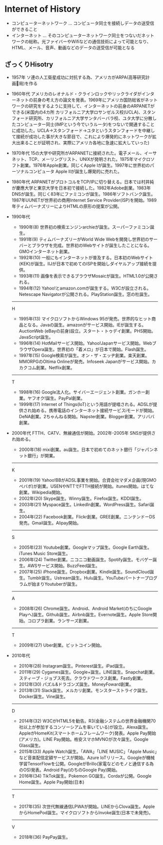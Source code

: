 # Internet of History

- コンピューターネットワーク ... コンピュータ同士を接続しデータの送受信ができること
- インターネット ... そのコンピューターネットワーク同士をつないだネットワークの総称。光ファイバーやWifiなどの通信技術によって可能となり、HTML、メール、音声、動画などのデータの送受信が可能となる

## ざっくりHisotry

- 1957年 ソ連の人工衛星成功に対抗する為、アメリカがARPA(高等研究計画局)を作る
- 1960年代 アメリカのレオナルド・クラインロックやリックライダがインターネットの前身の考え方の論文を発表。1969年にアメリカ国防総省がネットワークの研究をするように支持して、インターネットの前身のARPANETができる(米国内の4カ所 カリフォルニア大学ロサンゼルス校(UCLA)、スタンフォード研究所、カリフォルニア大学サンタバーバラ校、ユタ大学に分散したコンピューター同士(IMPという今でいうルータ)をつないで開通することに成功した。UCLA→スタンフォード→ユタというスタンフォードを中継して接続が成功した事が大きな節目で、これにより爆発的にネットワークが拡大出来ることが証明され、実際にアメリカ各地に急速に拡大していった)
- 1970年代 15の大学や研究所がARPANETに接続された。電子メール、イーサネット、TCP、メーリングリスト、UNIXが発明された。1975年マイクロソフト創業。1976年Apple創業。同じくApple Iが誕生。1997年に世界初のパーソナルコンピュータ Apple IIが誕生し爆発的に売れた。
- 1980年代 ARPANETがプロトコルをTCP/IPに切り替える。日本では村井純が慶應大学と東京大学を日本初で接続した。1982年Adobe創業。1983年DNSが誕生。同じく83年にファミコンが誕生。1986年ソフトバンク誕生。1987年UUNETが世界初の商用Internet Service Provider(ISP)を開始。1989年ティムバーナズリーによりHTMLの原形の提案が公開。
- 1990年代
  - 1990年(8) 世界初の検索エンジンarchieが誕生。スーパーファミコン誕生。
  - 1991年(9) ティムバーナズリーがWorld Wide Webを開発し世界初のサーバーとブラウザを完成。世界初のWebサイトが誕生したことになる。GMOインターネット創業。
  - 1992年(10) 一般にもインターネットが普及する。日本初のWebサイト(KEK)が誕生。IIJが日本で初めてのISPを開始しダイヤルアップ接続を提供。
  - 1993年(11) 画像を表示できるブラウザMosaicが誕生。HTML1.0が公開される。
  - 1994年(12) Yahoo!とamazon.comが誕生する。W3Cが設立される。Netescape Navigatorが公開される。PlayStation誕生。窓の杜誕生。

  ---
  H
  - 1995年(13) マイクロソフトからWindows 95が発売。世界的なヒット商品となる。Javaの誕生。amazonがサービス開始。IEが誕生する。AuctionWeb (eBayの前身)設立。スタート・トゥデイ創業。PHS開始。JavaScript誕生。
  - 1996年(14) HotMailサービス開始。Yahoo!Japanサービス開始。WebブラウザOpera誕生。世界初の「着メロ」が日本で開始。Flash誕生。
  - 1997年(15) Google検索が誕生。オン・ザ・エッヂ創業。楽天創業。MMORPGのOltima Onlineが発売。Infoseek Japanがサービス開始。カカクコム創業。Netflix創業。
  
  ---
  T
  - 1998年(16) Google法人化。サイバーエージェント創業。ガンホー創業。ヤフオク!誕生。PayPal創業。
  - 1999年(17) Internet of Things(IoT)という用語が提唱される。ADSLが提供され始める。携帯電話のインターネット接続サービスiモードが開始。DeNA創業。2ちゃんねる開始。Napster創業。Blogger創業。アリババ創業。
- 2000年代 FTTH、CATV、無線通信が開始。2002年-2005年 SNSが提供され始める。
  - 2000年(18) mixi創業。au誕生。日本で初めてのネット銀行「ジャパンネット銀行」が開業。
  
  ---
  K
  - 2001年(19) Yahoo!BBがADSL事業を開始。合資会社マダメ企画(現GMOペバボ)が創業。USENやNTTでFTTH接続が開始。itunes開始。はてな創業。Wikipedia開始。
  - 2002年(20) Skype誕生。Winny誕生。Firefox誕生。KDDI誕生。
  - 2003年(21) Myspace誕生。LinkedIn創業。WordPress誕生。Safari誕生。
  - 2004年(22) Facebook創業。Flickr創業。GREE創業。ニンテンドーDS発売。Gmail誕生。Alipay開始。

  ---
  S
  - 2005年(23) Youtube創業。Googleマップ誕生。Google Earth誕生。iTunes Music Store誕生。
  - 2006年(24) Twitter創業。ニコニコ動画誕生。Spotify誕生。モバゲー誕生。AWSサービス開始。BuzzFeed誕生。
  - 2007年(25) iPhone誕生。Dropbox創業。Kindle誕生。SoundCloud誕生。Tumblr誕生。Ustream誕生。Hulu誕生。YouTubeパートナープログラムが始まりYoutuberが誕生。

  ---
  A
  - 2008年(26) Chrome誕生。Android、Android Market(のちにGoogle Playへ)誕生。Github誕生。Airbnb誕生。Evernote誕生。Apple Store開始。コロプラ創業。ランサーズ創業。

  ---
  T
  - 2009年(27) Uber創業。ビットコイン開始。
- 2010年代
  - 2010年(28) Instagram誕生。Pinterest誕生。iPad誕生。
  - 2011年(29) Cygames誕生。Google+誕生。LINE誕生。Snapchat創業。スティーブ・ジョブス死去。クラウドワークス創業。Fastly創業。
  - 2012年(30) パズル&ドラゴンズ誕生。MoneyFoward創業。
  - 2013年(31) Slack誕生。メルカリ創業。モンスターストライク誕生。Docker誕生。Vine誕生。
  
  ---
  D
  - 2014年(32) W3CがHTML5を勧告。R3(金融システムの世界金融機関70社以上が参加するコンソーシアムを率いている)が設立。Alexa誕生。AppleがHomeKit(スマートホームフレームワーク)発表。Apple Pay開始(アメリカ)。LINE Pay開始。格安スマホMVNOが次々誕生。Google Glass誕生。
  - 2015年(33) Apple Watch誕生。「AWA」「LINE MUSIC」「Apple Music」など音楽配信定額サービスが開始。Azure IoTリリース。Googleが機械学習TensorFlowを公開。GoogleがBrillo(家電などのモノと通信する為のOS)発表。Android Pay(のちのGoogle Pay)開始。
  - 2016年(34) TikTok誕生。Pokemon GO誕生。Cordaが公開。Google Home誕生。Apple Pay開始(日本)
  
  ---
  T
  - 2017年(35) 次世代無線通信LPWAが開始。LINEからClova誕生。AppleからHomePod誕生。マイクロソフトからInvoke誕生(日本で未発売)。
  
  ---
  V
  - 2018年(36) PayPay誕生。
